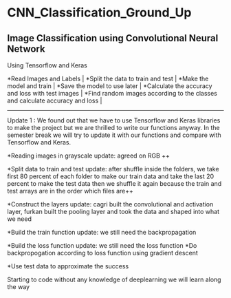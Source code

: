 # CNN_Classification_Ground_Up

Image Classification using Convolutional Neural Network
-------------------------------------------------------
Using Tensorflow and Keras 
   
   *Read Images and Labels                                                        |
   *Split the data to train and test                                              |
   *Make the model and train                                                      |
   *Save the model to use later                                                   |
   *Calculate the accuracy and loss with test images                              |
   *Find random images according to the classes and calculate accuracy and loss   |
   
---------------------------------------------------------------------------------


Update 1 : We found out that we have to use Tensorflow and Keras libraries to make the project but we are thrilled to write our functions            anyway. In the semester break we will try to update it with our functions and compare with Tensorflow and Keras.

  *Reading images in grayscale 
   update: agreed on RGB ++
   
  *Split data to train and test
   update: after shuffle inside the folders, we take first 80 percent of each folder to make our train data and take the last 20 percent              to make the test data then we shuffle it again because the train and test arrays are in the order which files are++
  
  *Construct the layers
   update: cagri built the convolutional and activation layer, furkan built the pooling layer and took the data and shaped into what we              need
   
  *Build the train function
   update: we still need the backpropagation
  
  *Build the loss function
   update: we still need the loss function
  *Do backpropogation according to loss function using gradient descent
   
  *Use test data to approximate the success
  
Starting to code without any knowledge of deeplearning we will learn along the way

